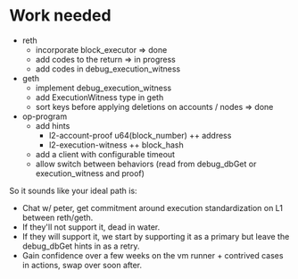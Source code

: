 # Work needed

* reth
  * incorporate block_executor => done
  * add codes to the return => in progress
  * add codes in debug_execution_witness
* geth
  * implement debug_execution_witness
  * add ExecutionWitness type in geth
  * sort keys before applying deletions on accounts / nodes => done
* op-program
  * add hints
    * l2-account-proof u64(block_number) ++ address
    * l2-execution-witness ++ block_hash
  * add a client with configurable timeout
  * allow switch between behaviors (read from debug_dbGet or execution_witness and proof)

So it sounds like your ideal path is:
* Chat w/ peter, get commitment around execution standardization on L1 between reth/geth.
* If they'll not support it, dead in water.
* If they will support it, we start by supporting it as a primary but leave the debug_dbGet hints in as a retry.
* Gain confidence over a few weeks on the vm runner + contrived cases in actions, swap over soon after.